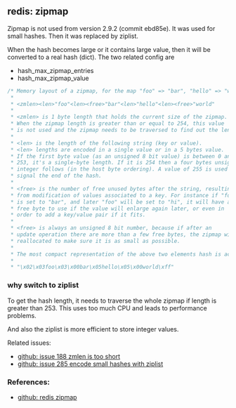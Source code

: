 <!---
tags: redis, zipmap
-->

## redis: zipmap
Zipmap is not used from version 2.9.2 (commit ebd85e). It was used for small hashes.
Then it was replaced by ziplist.

When the hash becomes large or it contains large value, then it will be converted
 to a real hash (dict). The two related config are

- hash_max_zipmap_entries
- hash_max_zipmap_value

```c
/* Memory layout of a zipmap, for the map "foo" => "bar", "hello" => "world":
 *
 * <zmlen><len>"foo"<len><free>"bar"<len>"hello"<len><free>"world"
 *
 * <zmlen> is 1 byte length that holds the current size of the zipmap.
 * When the zipmap length is greater than or equal to 254, this value
 * is not used and the zipmap needs to be traversed to find out the length.
 *
 * <len> is the length of the following string (key or value).
 * <len> lengths are encoded in a single value or in a 5 bytes value.
 * If the first byte value (as an unsigned 8 bit value) is between 0 and
 * 253, it's a single-byte length. If it is 254 then a four bytes unsigned
 * integer follows (in the host byte ordering). A value of 255 is used to
 * signal the end of the hash.
 *
 * <free> is the number of free unused bytes after the string, resulting
 * from modification of values associated to a key. For instance if "foo"
 * is set to "bar", and later "foo" will be set to "hi", it will have a
 * free byte to use if the value will enlarge again later, or even in
 * order to add a key/value pair if it fits.
 *
 * <free> is always an unsigned 8 bit number, because if after an
 * update operation there are more than a few free bytes, the zipmap will be
 * reallocated to make sure it is as small as possible.
 *
 * The most compact representation of the above two elements hash is actually:
 *
 * "\x02\x03foo\x03\x00bar\x05hello\x05\x00world\xff"
```

### why switch to ziplist
To get the hash length, it needs to traverse the whole zipmap if length is greater
 than 253. This uses too much CPU and leads to performance problems.

And also the ziplist is more efficient to store integer values.

Related issues:

- [github: issue 188 zmlen is too short](https://github.com/antirez/redis/issues/188)
- [github: issue 285 encode small hashes with ziplist](https://github.com/antirez/redis/issues/285)

### References:
- [github: redis zipmap](https://github.com/antirez/redis/blob/unstable/src/zipmap.c)
